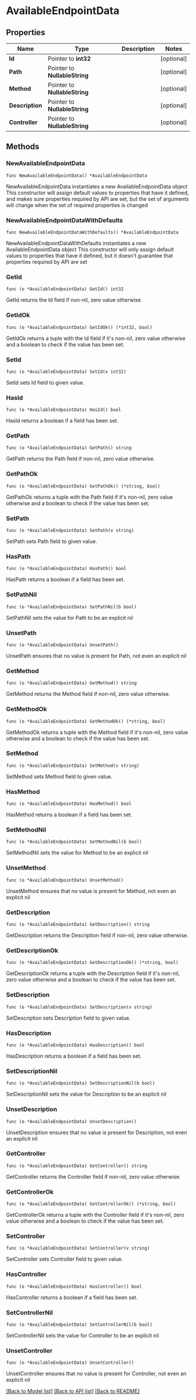 # AvailableEndpointData

## Properties

Name | Type | Description | Notes
------------ | ------------- | ------------- | -------------
**Id** | Pointer to **int32** |  | [optional] 
**Path** | Pointer to **NullableString** |  | [optional] 
**Method** | Pointer to **NullableString** |  | [optional] 
**Description** | Pointer to **NullableString** |  | [optional] 
**Controller** | Pointer to **NullableString** |  | [optional] 

## Methods

### NewAvailableEndpointData

`func NewAvailableEndpointData() *AvailableEndpointData`

NewAvailableEndpointData instantiates a new AvailableEndpointData object
This constructor will assign default values to properties that have it defined,
and makes sure properties required by API are set, but the set of arguments
will change when the set of required properties is changed

### NewAvailableEndpointDataWithDefaults

`func NewAvailableEndpointDataWithDefaults() *AvailableEndpointData`

NewAvailableEndpointDataWithDefaults instantiates a new AvailableEndpointData object
This constructor will only assign default values to properties that have it defined,
but it doesn't guarantee that properties required by API are set

### GetId

`func (o *AvailableEndpointData) GetId() int32`

GetId returns the Id field if non-nil, zero value otherwise.

### GetIdOk

`func (o *AvailableEndpointData) GetIdOk() (*int32, bool)`

GetIdOk returns a tuple with the Id field if it's non-nil, zero value otherwise
and a boolean to check if the value has been set.

### SetId

`func (o *AvailableEndpointData) SetId(v int32)`

SetId sets Id field to given value.

### HasId

`func (o *AvailableEndpointData) HasId() bool`

HasId returns a boolean if a field has been set.

### GetPath

`func (o *AvailableEndpointData) GetPath() string`

GetPath returns the Path field if non-nil, zero value otherwise.

### GetPathOk

`func (o *AvailableEndpointData) GetPathOk() (*string, bool)`

GetPathOk returns a tuple with the Path field if it's non-nil, zero value otherwise
and a boolean to check if the value has been set.

### SetPath

`func (o *AvailableEndpointData) SetPath(v string)`

SetPath sets Path field to given value.

### HasPath

`func (o *AvailableEndpointData) HasPath() bool`

HasPath returns a boolean if a field has been set.

### SetPathNil

`func (o *AvailableEndpointData) SetPathNil(b bool)`

 SetPathNil sets the value for Path to be an explicit nil

### UnsetPath
`func (o *AvailableEndpointData) UnsetPath()`

UnsetPath ensures that no value is present for Path, not even an explicit nil
### GetMethod

`func (o *AvailableEndpointData) GetMethod() string`

GetMethod returns the Method field if non-nil, zero value otherwise.

### GetMethodOk

`func (o *AvailableEndpointData) GetMethodOk() (*string, bool)`

GetMethodOk returns a tuple with the Method field if it's non-nil, zero value otherwise
and a boolean to check if the value has been set.

### SetMethod

`func (o *AvailableEndpointData) SetMethod(v string)`

SetMethod sets Method field to given value.

### HasMethod

`func (o *AvailableEndpointData) HasMethod() bool`

HasMethod returns a boolean if a field has been set.

### SetMethodNil

`func (o *AvailableEndpointData) SetMethodNil(b bool)`

 SetMethodNil sets the value for Method to be an explicit nil

### UnsetMethod
`func (o *AvailableEndpointData) UnsetMethod()`

UnsetMethod ensures that no value is present for Method, not even an explicit nil
### GetDescription

`func (o *AvailableEndpointData) GetDescription() string`

GetDescription returns the Description field if non-nil, zero value otherwise.

### GetDescriptionOk

`func (o *AvailableEndpointData) GetDescriptionOk() (*string, bool)`

GetDescriptionOk returns a tuple with the Description field if it's non-nil, zero value otherwise
and a boolean to check if the value has been set.

### SetDescription

`func (o *AvailableEndpointData) SetDescription(v string)`

SetDescription sets Description field to given value.

### HasDescription

`func (o *AvailableEndpointData) HasDescription() bool`

HasDescription returns a boolean if a field has been set.

### SetDescriptionNil

`func (o *AvailableEndpointData) SetDescriptionNil(b bool)`

 SetDescriptionNil sets the value for Description to be an explicit nil

### UnsetDescription
`func (o *AvailableEndpointData) UnsetDescription()`

UnsetDescription ensures that no value is present for Description, not even an explicit nil
### GetController

`func (o *AvailableEndpointData) GetController() string`

GetController returns the Controller field if non-nil, zero value otherwise.

### GetControllerOk

`func (o *AvailableEndpointData) GetControllerOk() (*string, bool)`

GetControllerOk returns a tuple with the Controller field if it's non-nil, zero value otherwise
and a boolean to check if the value has been set.

### SetController

`func (o *AvailableEndpointData) SetController(v string)`

SetController sets Controller field to given value.

### HasController

`func (o *AvailableEndpointData) HasController() bool`

HasController returns a boolean if a field has been set.

### SetControllerNil

`func (o *AvailableEndpointData) SetControllerNil(b bool)`

 SetControllerNil sets the value for Controller to be an explicit nil

### UnsetController
`func (o *AvailableEndpointData) UnsetController()`

UnsetController ensures that no value is present for Controller, not even an explicit nil

[[Back to Model list]](../README.md#documentation-for-models) [[Back to API list]](../README.md#documentation-for-api-endpoints) [[Back to README]](../README.md)


